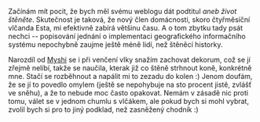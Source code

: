 <!-- dcterms:identifier = riderweblog#126 -->
<!-- dcterms:title = Jak strhnout koně: lekce první -->
<!-- np9:categoryId = 3 -->
<!-- x4w:category = Vlci -->
<!-- np9:authorId = 1 -->
<!-- np9:authorEmail = michal.valasek@altairis.cz -->
<!-- dcterms:creator = Michal Altair Valášek -->
<!-- dcterms:created = 2004-01-21T03:37:44+01:00 -->
<!-- dcterms:date = 2004-01-21T03:37:44+01:00 -->

Začínám mít pocit, že bych měl svému weblogu dát podtitul *aneb život štěněte*. Skutečnost je taková, že nový člen domácnosti, skoro čtyřměsíční vlčanda Esta, mi efektivně zabírá většinu času. A o tom zbytku tady psát nechci -- popisování jednání o implementaci geografického informačního systému nepochybně zaujme ještě méně lidí, než štěněcí historky.

Narozdíl od [Myshi](http://weblog.bestijka.cz/ShowRecord.aspx?day=20040120) se i při venčení vlky snažím zachovat dekorum, což se jí zřejmě nelíbí, takže se naučila, kterak již co štěně strhnout koně, konkrétně mne. Stačí se rozběhnout a napálit mi to zezadu do kolen :) Jenom doufám, že se jí to povedlo omylem (ještě se nepohybuje na sto procent jistě, zvlášť ve sněhu), a že to nebude moc často opakovat. Nemám v zásadě nic proti tomu, válet se v jednom chumlu s vlčákem, ale pokud bych si mohl vybrat, zvolil bych si pro to jiný podklad, než zasněžený chodník :)
